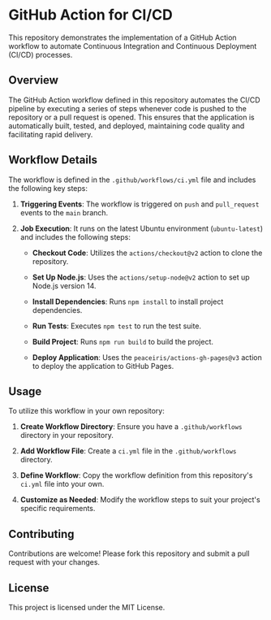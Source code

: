 # GitHub Action for CI/CD

This repository demonstrates the implementation of a GitHub Action workflow to automate Continuous Integration and Continuous Deployment (CI/CD) processes.

## Overview

The GitHub Action workflow defined in this repository automates the CI/CD pipeline by executing a series of steps whenever code is pushed to the repository or a pull request is opened. This ensures that the application is automatically built, tested, and deployed, maintaining code quality and facilitating rapid delivery.

## Workflow Details

The workflow is defined in the `.github/workflows/ci.yml` file and includes the following key steps:

1. **Triggering Events**: The workflow is triggered on `push` and `pull_request` events to the `main` branch.

2. **Job Execution**: It runs on the latest Ubuntu environment (`ubuntu-latest`) and includes the following steps:

   - **Checkout Code**: Utilizes the `actions/checkout@v2` action to clone the repository.

   - **Set Up Node.js**: Uses the `actions/setup-node@v2` action to set up Node.js version 14.

   - **Install Dependencies**: Runs `npm install` to install project dependencies.

   - **Run Tests**: Executes `npm test` to run the test suite.

   - **Build Project**: Runs `npm run build` to build the project.

   - **Deploy Application**: Uses the `peaceiris/actions-gh-pages@v3` action to deploy the application to GitHub Pages.

## Usage

To utilize this workflow in your own repository:

1. **Create Workflow Directory**: Ensure you have a `.github/workflows` directory in your repository.

2. **Add Workflow File**: Create a `ci.yml` file in the `.github/workflows` directory.

3. **Define Workflow**: Copy the workflow definition from this repository's `ci.yml` file into your own.

4. **Customize as Needed**: Modify the workflow steps to suit your project's specific requirements.

## Contributing

Contributions are welcome! Please fork this repository and submit a pull request with your changes.

## License

This project is licensed under the MIT License. 
